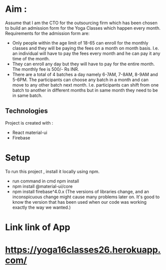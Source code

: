 # Aim : 
Assume that I am the CTO for the outsourcing firm which has been chosen to build an admission form for the Yoga Classes which happen every month. Requirements for the admission form are:

* Only people within the age limit of 18-65 can enroll for the monthly classes and they will be paying the fees on a month on month basis. I.e. an individual will have to pay the fees every month and he can pay it any time of the month.
* They can enroll any day but they will have to pay for the entire month. The monthly fee is 500/- Rs INR.
* There are a total of 4 batches a day namely 6-7AM, 7-8AM, 8-9AM and 5-6PM. The participants can choose any batch in a month and can move to any other batch next month. I.e. participants can shift from one batch to another in different months but in same month they need to be in same batch.


 ## Technologies
 Project is created with :
 
 *   React material-ui
 *   Firebase
 
# Setup
To run this project , install it locally using npm.
* run command in cmd npm install
* npm install @material-ui/core
* npm install firebase^4.0.x (The versions of libraries change, and an inconspicuous change might cause many problems later on. It's good to know the version that has been used when our code was working exactly the way we wanted.)

# Link link of App
# https://yoga16classes26.herokuapp.com/
